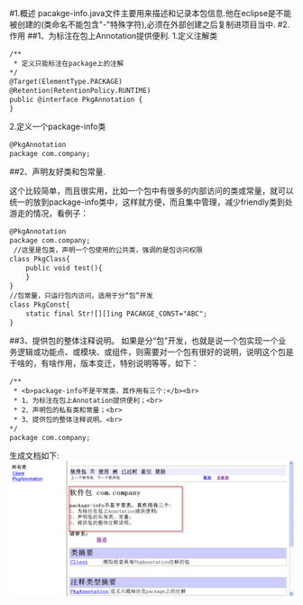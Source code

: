 #1.概述
pacakge-info.java文件主要用来描述和记录本包信息.他在eclipse是不能被创建的(类命名不能包含"-"特殊字符),必须在外部创建之后复制进项目当中.
#2.作用
##1、为标注在包上Annotation提供便利.
1.定义注解类

````
/** 
 * 定义只能标注在package上的注解 
*/  
@Target(ElementType.PACKAGE)  
@Retention(RetentionPolicy.RUNTIME)  
public @interface PkgAnnotation {  
}  
````

2.定义一个package-info类
````
@PkgAnnotation  
package com.company;
````

##2、声明友好类和包常量.

这个比较简单，而且很实用，比如一个包中有很多的内部访问的类或常量，就可以统一的放到package-info类中，这样就方便，而且集中管理，减少friendly类到处游走的情况，看例子：
````
@PkgAnnotation  
package com.company;  
 //这里是包类，声明一个包使用的公共类，强调的是包访问权限  
class PkgClass{  
    public void test(){  
    }  
}  
//包常量，只运行包内访问，适用于分“包”开发  
class PkgConst{  
    static final Str![][]ing PACAKGE_CONST="ABC";  
}  
````
##3、提供包的整体注释说明。
如果是分“包”开发，也就是说一个包实现一个业务逻辑或功能点、或模块、或组件，则需要对一个包有很好的说明，说明这个包是干啥的，有啥作用，版本变迁，特别说明等等，如下：
````
/** 
 * <b>package-info不是平常类，其作用有三个:</b><br> 
 * 1、为标注在包上Annotation提供便利；<br> 
 * 2、声明包的私有类和常量；<br> 
 * 3、提供包的整体注释说明。<br>  
*/  
package com.company;  
````
生成文档如下:
![](img/d7d18b83-ff43-3e49-a127-b8b7c138276f.png)

